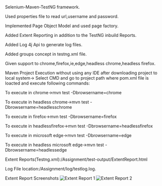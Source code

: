Selenium-Maven-TestNG framework.

Used properties file to read url,username and password.

Implemented Page Object Model and used page factory.

Added Extent Reporting in addition to the TestNG inbuild Reports.

Added Log 4j Api to generate log files.

Added groups concept in testng.xml file.

Given support to chrome,firefox,ie,edge,headless chrome,headless firefox.

Maven Project Execution without using any IDE after downloading project to local system-> Select CMD and go to project path where pom.xml file is loacted and execute following commands:

To execute in chrome->mvn test -Dbrowsername=chrome

To execute in headless chrome->mvn test -Dbrowsername=headlesschrome

To execute in firefox->mvn test -Dbrowsername=firefox

To execute in headlessfirefox->mvn test -Dbrowsername=headlessfirefox

To execute in microsoft edge->mvn test -Dbrowsername=edge

To execute in headless microsoft edge->mvn test -Dbrowsername=headlessedge

Extent Reports(Testng.xml):/Assignment/test-output/ExtentReport.html

Log File location:/Assignment/log/testlog.log.

Extent Report Screenshots
![Extent Report 1](https://user-images.githubusercontent.com/52770689/87049243-5d641600-c21a-11ea-8d66-f00a47185d70.png)
![Extent Report 2](https://user-images.githubusercontent.com/52770689/87049270-63f28d80-c21a-11ea-9aaa-28cd344686e3.png)

